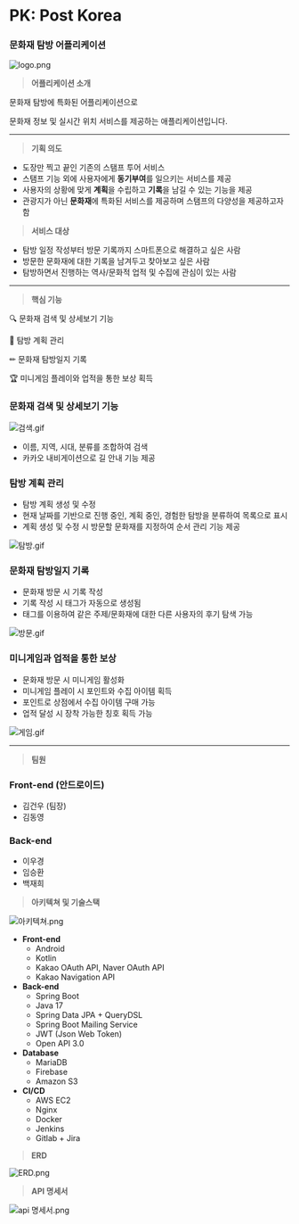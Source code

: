 # PK: Post Korea

### 문화재 탐방 어플리케이션

![logo.png](/images/logo.png)

> **어플리케이션 소개**
> 

문화재 탐방에 특화된 어플리케이션으로 

문화재 정보 및 실시간 위치 서비스를 제공하는 애플리케이션입니다.

---

> **기획 의도**
> 
- 도장만 찍고 끝인 기존의 스탬프 투어 서비스
- 스탬프 기능 외에 사용자에게 **동기부여**를 일으키는 서비스를 제공
- 사용자의 상황에 맞게 **계획**을 수립하고 **기록**을 남길 수 있는 기능을 제공
- 관광지가 아닌 **문화재**에 특화된 서비스를 제공하며 스탬프의 다양성을 제공하고자 함

> **서비스 대상**
> 
- 탐방 일정 작성부터 방문 기록까지 스마트폰으로 해결하고 싶은 사람
- 방문한 문화재에 대한 기록을 남겨두고 찾아보고 싶은 사람
- 탐방하면서 진행하는 역사/문화적 업적 및 수집에 관심이 있는 사람

---

> **핵심 기능**
> 

🔍 문화재 검색 및 상세보기 기능

📅 탐방 계획 관리

✏ 문화재 탐방일지 기록

🏆 미니게임 플레이와 업적을 통한 보상 획득

### 문화재 검색 및 상세보기 기능

![검색.gif](/images/검색.gif)

- 이름, 지역, 시대, 분류를 조합하여 검색
- 카카오 내비게이션으로 길 안내 기능 제공

### 탐방 계획 관리

- 탐방 계획 생성 및 수정
- 현재 날짜를 기반으로 진행 중인, 계획 중인, 경험한 탐방을 분류하여 목록으로 표시
- 계획 생성 및 수정 시 방문할 문화재를 지정하여 순서 관리 기능 제공

![탐방.gif](/images/탐방.gif)

### 문화재 탐방일지 기록

- 문화재 방문 시 기록 작성
- 기록 작성 시 태그가 자동으로 생성됨
- 태그를 이용하여 같은 주제/문화재에 대한 다른 사용자의 후기 탐색 가능

![방문.gif](/images/방문.gif)

### 미니게임과 업적을 통한 보상

- 문화재 방문 시 미니게임 활성화
- 미니게임 플레이 시 포인트와 수집 아이템 획득
- 포인트로 상점에서 수집 아이템 구매 가능
- 업적 달성 시 장착 가능한 칭호 획득 가능

![게임.gif](/images/게임.gif)

---
> **팀원**
>

### Front-end (안드로이드)
- 김건우 (팀장)
- 김동영
### Back-end
- 이우경
- 임승환
- 백재희


> **아키텍쳐 및 기술스택**
> 

![아키텍쳐.png](/images/architecture.png)

- **Front-end**
    - Android
    - Kotlin
    - Kakao OAuth API, Naver OAuth API
    - Kakao Navigation API
- **Back-end**
    - Spring Boot
    - Java 17
    - Spring Data JPA + QueryDSL
    - Spring Boot Mailing Service
    - JWT (Json Web Token)
    - Open API 3.0
- **Database**
    - MariaDB
    - Firebase
    - Amazon S3
- **CI/CD**
    - AWS EC2
    - Nginx
    - Docker
    - Jenkins
    - Gitlab + Jira
    

> **ERD**
> 

![ERD.png](/images/ERD.png)

> **API 명세서**
> 

![api 명세서.png](/images/API.png)